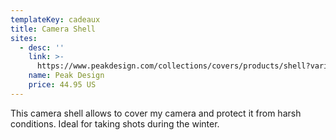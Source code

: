 ```yaml
---
templateKey: cadeaux
title: Camera Shell
sites:
  - desc: ''
    link: >-
      https://www.peakdesign.com/collections/covers/products/shell?variant=9887321489452
    name: Peak Design
    price: 44.95 US
---
```

This camera shell allows to cover my camera and protect it from harsh conditions. Ideal for taking shots during the winter.
